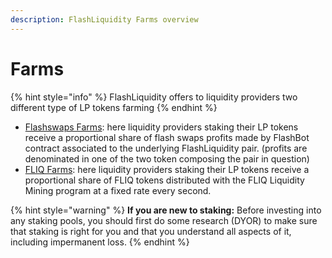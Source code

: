 ```yaml
---
description: FlashLiquidity Farms overview
---
```


# Farms

{% hint style="info" %}
FlashLiquidity offers to liquidity providers two different type of LP tokens farming
{% endhint %}

* [Flashswaps Farms](flash-swaps-farms.md): here liquidity providers staking their LP tokens receive a proportional share of flash swaps profits made by FlashBot contract associated to the underlying FlashLiquidity pair. (profits are denominated in one of the two token composing the pair in question)
* [FLIQ Farms](fliq-farms.md): here liquidity providers staking their LP tokens receive a proportional share of FLIQ tokens distributed with the FLIQ Liquidity Mining program at a fixed rate every second.

{% hint style="warning" %}
**If you are new to staking:** Before investing into any staking pools, you should first do some research (DYOR) to make sure that staking is right for you and that you understand all aspects of it, including impermanent loss.
{% endhint %}
